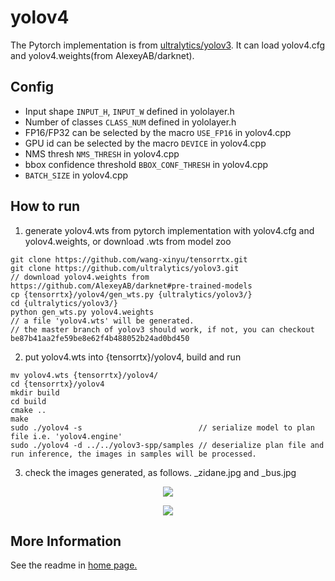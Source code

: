 # yolov4

The Pytorch implementation is from [ultralytics/yolov3](https://github.com/ultralytics/yolov3). It can load yolov4.cfg and yolov4.weights(from AlexeyAB/darknet).

## Config

- Input shape `INPUT_H`, `INPUT_W` defined in yololayer.h
- Number of classes `CLASS_NUM` defined in yololayer.h
- FP16/FP32 can be selected by the macro `USE_FP16` in yolov4.cpp
- GPU id can be selected by the macro `DEVICE` in yolov4.cpp
- NMS thresh `NMS_THRESH` in yolov4.cpp
- bbox confidence threshold `BBOX_CONF_THRESH` in yolov4.cpp
- `BATCH_SIZE` in yolov4.cpp

## How to run

1. generate yolov4.wts from pytorch implementation with yolov4.cfg and yolov4.weights, or download .wts from model zoo

```
git clone https://github.com/wang-xinyu/tensorrtx.git
git clone https://github.com/ultralytics/yolov3.git
// download yolov4.weights from https://github.com/AlexeyAB/darknet#pre-trained-models
cp {tensorrtx}/yolov4/gen_wts.py {ultralytics/yolov3/}
cd {ultralytics/yolov3/}
python gen_wts.py yolov4.weights
// a file 'yolov4.wts' will be generated.
// the master branch of yolov3 should work, if not, you can checkout be87b41aa2fe59be8e62f4b488052b24ad0bd450
```

2. put yolov4.wts into {tensorrtx}/yolov4, build and run

```
mv yolov4.wts {tensorrtx}/yolov4/
cd {tensorrtx}/yolov4
mkdir build
cd build
cmake ..
make
sudo ./yolov4 -s                          // serialize model to plan file i.e. 'yolov4.engine'
sudo ./yolov4 -d ../../yolov3-spp/samples // deserialize plan file and run inference, the images in samples will be processed.
```

3. check the images generated, as follows. _zidane.jpg and _bus.jpg

<p align="center">
<img src="https://user-images.githubusercontent.com/15235574/80863728-cbd3a780-8cb0-11ea-8640-7983bb41c354.jpg">
</p>

<p align="center">
<img src="https://user-images.githubusercontent.com/15235574/80863730-cfffc500-8cb0-11ea-810e-94d693e71d80.jpg">
</p>

## More Information

See the readme in [home page.](https://github.com/wang-xinyu/tensorrtx)
